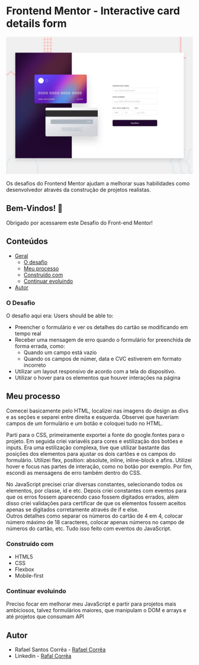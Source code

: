 # Frontend Mentor - Interactive card details form

![Design preview for the Interactive card details form coding challenge](./design/desktop-preview.jpg)

Os desafios do Frontend Mentor ajudam a melhorar suas habilidades como desenvolvedor através da construção de projetos realistas.

## Bem-Vindos! 👋

Obrigado por acessarem este Desafio do Front-end Mentor!

## Conteúdos

- [Geral](#geral)
  - [O desafio](#o-desafio)
  - [Meu processo](#meu-processo)
  - [Construído com](#construido-com)
  - [Continuar evoluindo](#continuar-evoluindo)
- [Autor](#autor)


### O Desafio

O desafio aqui era:
Users should be able to:

- Preencher o formulário e ver os detalhes do cartão se modificando em tempo real
- Receber uma mensagem de erro quando o formulário for preenchida de forma errada, como:
  - Quando um campo está vazio
  - Quando os campos de númer, data e CVC estiverem em formato incorreto
- Utilizar um layout responsivo de acordo com a tela do dispositivo.
- Utilizar o hover para os elementos que houver interações na página

## Meu processo

Comecei basicamente pelo HTML, localizei nas imagens do design as divs e as seções e separei entre direita e esquerda. Observei que haveriam campos de um formulário e um botão e coloquei tudo no HTML.

Parti para o CSS, primeiramente exportei a fonte do google.fontes para o projeto. Em seguida criei variavéis para cores e estilização dos botões e inputs.
Era uma estilização complexa, tive que utilizar bastante das posições dos elementos para ajustar os dois cartões e os campos do formulário. Utilizei flex, position: absolute, inline, inline-block e afins.
Utilizei hover e focus nas partes de interação, como no botão por exemplo. Por fim, escondi as mensagens de erro também dentro do CSS. 

No JavaScript precisei criar diversas constantes, selecionando todos os elementos, por classe, id e etc. Depois criei constantes com eventos para que os erros fossem aparecendo caso fossem digitados errados, além disso criei validações para certificar de que os elementos fossem aceitos apenas se digitados corretamente através de if e else.   
Outros detalhes como separar os números do cartão de 4 em 4, colocar número máximo de 18 caracteres, colocar apenas números no campo de números do cartão, etc. Tudo isso feito com eventos do JavaScript.


### Construído com

- HTML5
- CSS
- Flexbox
- Mobile-first

### Continuar evoluindo

Preciso focar em melhorar meu JavaScript e partir para projetos mais ambiciosos, talvez formulários maiores, que manipulam o DOM e arrays e até projetos que consumam API

## Autor

- Rafael Santos Corrêa - [Rafael Corrêa](https://github.com/Faelsc)
- Linkedin - [Rafal Corrêa](https://www.linkedin.com/in/correarafaelsantos/)


